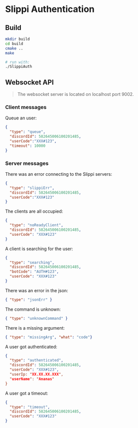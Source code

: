 # Slippi Authentication

## Build

```bash
mkdir build
cd build
cmake ..
make

# run with:
./SlippiAuth
```

## Websocket API

> The websocket server is located on localhost port 9002.

### Client messages

Queue an user:
```json
{
  "type": "queue",
  "discordId": 582645006100201485,
  "userCode":"XXX#123",
  "timeout": 10000
}
```

### Server messages

There was an error connecting to the Slippi servers:
```json
{
  "type": "slippiErr",
  "discordId": 582645006100201485,
  "userCode":"XXX#123"
}
```
The clients are all occupied:
```json
{
  "type": "noReadyClient",
  "discordId": 582645006100201485,
  "userCode": "XXX#123"
}
```

A client is searching for the user:
```json
{
  "type": "searching",
  "discordId": 582645006100201485,
  "botCode": "AUTH#123",
  "userCode": "XXX#123"
}
```

There was an error in the json:
```json
{ "type": "jsonErr" }
```

The command is unknown:
```json
{ "type": "unknownCommand" }
```

There is a missing argument:
```json
{ "type": "missingArg", "what": "code"}
```

A user got authenticated:
```json
{
  "type": "authenticated",
  "discordId": 582645006100201485,
  "userCode": "XXX#123",
  "userIp: "XX.XX.XX.XXX",
  "userName": "Ananas"
}
```

A user got a timeout:
```json
{
  "type": "timeout",
  "discordId": 582645006100201485,
  "userCode": "XXX#123"
}
```
